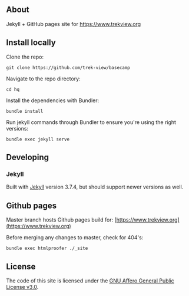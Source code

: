 ## About

Jekyll + GitHub pages site for https://www.trekview.org

## Install locally

Clone the repo:

`git clone https://github.com/trek-view/basecamp`

Navigate to the repo directory:

`cd hq`

Install the dependencies with Bundler:

`bundle install`

Run jekyll commands through Bundler to ensure you're using the right versions:

`bundle exec jekyll serve`

## Developing

### Jekyll 

Built with [Jekyll](http://jekyllrb.com/) version 3.7.4, but should support newer versions as well.

## Github pages

Master branch hosts Github pages build for: [https://www.trekview.org](https://www.trekview.org)

Before merging any changes to master, check for 404's:

`bundle exec htmlproofer ./_site`

## License

The code of this site is licensed under the [GNU Affero General Public License v3.0](https://www.gnu.org/licenses/agpl-3.0.en.html).